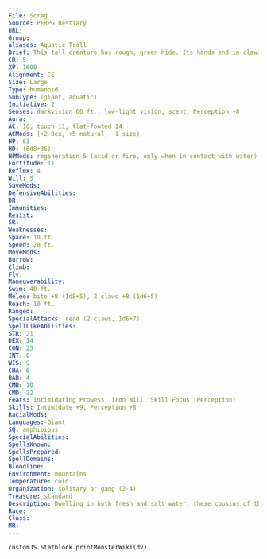 ```yaml
---
File: Scrag
Source: PFRPG Bestiary
URL: 
Group: 
aliases: Aquatic Troll
Brief: This tall creature has rough, green hide. Its hands end in claws, and its bestial face has a hideous, tusked underbite.
CR: 5
XP: 1600
Alignment: CE
Size: Large
Type: humanoid
SubType: (giant, aquatic)
Initiative: 2
Senses: darkvision 60 ft., low-light vision, scent; Perception +8
Aura: 
AC: 16, touch 11, flat-footed 14
ACMods: (+2 Dex, +5 natural, -1 size)
HP: 63
HD: (6d8+36)
HPMods: regeneration 5 (acid or fire, only when in contact with water)
Fortitude: 11
Reflex: 4
Will: 3
SaveMods: 
DefensiveAbilities: 
DR: 
Immunities: 
Resist: 
SR: 
Weaknesses: 
Space: 10 ft.
Speed: 20 ft.
MoveMods: 
Burrow: 
Climb: 
Fly: 
Maneuverability: 
Swim: 40 ft.
Melee: bite +8 (1d8+5), 2 claws +8 (1d6+5)
Reach: 10 ft.
Ranged: 
SpecialAttacks: rend (2 claws, 1d6+7)
SpellLikeAbilities: 
STR: 21
DEX: 14
CON: 23
INT: 6
WIS: 9
CHA: 6
BAB: 4
CMB: 10
CMD: 22
Feats: Intimidating Prowess, Iron Will, Skill Focus (Perception)
Skills: Intimidate +9, Perception +8
RacialMods: 
Languages: Giant
SQ: amphibious
SpecialAbilities: 
SpellsKnown: 
SpellsPrepared: 
SpellDomains: 
Bloodline: 
Environment: mountains
Temperature: cold
Organization: solitary or gang (2-4)
Treasure: standard
Description: Dwelling in both fresh and salt water, these cousins of the troll have the aquatic subtype and the amphibious special quality. Scrags have a base land speed of 20 feet and a swim speed of 40 feet. A scrag's regeneration ability only works if it is in contact with water. Scrags dwell in any body of water in any climate, though they are most common in cold northern rivers and lakes, and are less bestial in appearance than their terrestrial cousins, though no less violent.
Race: 
Class: 
MR: 
---
```

```dataviewjs
customJS.Statblock.printMonsterWiki(dv)
```
